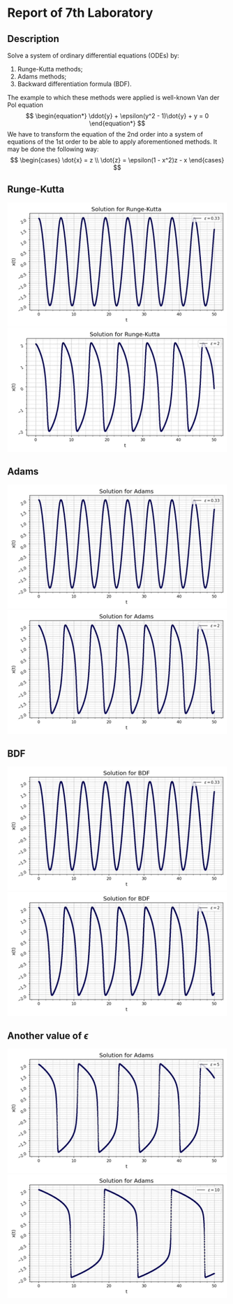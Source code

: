 # Report of 7th Laboratory

## Description
Solve a system of ordinary differential equations (ODEs) by:

1) Runge-Kutta methods;
2) Adams methods;
3) Backward differentiation formula (BDF).

The example to which these methods were applied is well-known Van der Pol equation
$$
\begin{equation*}
    \ddot{y} + \epsilon(y^2 - 1)\dot{y} + y = 0
\end{equation*}
$$
We have to transform the equation of the 2nd order into a system of equations of the 1st order to be able to apply aforementioned methods. It may be done the following way:
$$
\begin{cases}
    \dot{x} = z \\
    \dot{z} = \epsilon(1 - x^2)z - x
\end{cases}
$$
## Runge-Kutta
![](img/e033/runge.jpg)
![](img/e2/runge.jpg)
## Adams
![](img/e033/adams.jpg)
![](img/e2/adams.jpg)
## BDF
![](img/e033/bdf.jpg)
![](img/e2/bdf.jpg)

## Another value of $\epsilon$

![](img/e5/adams.jpg)
![](img/e10/adams.jpg)
